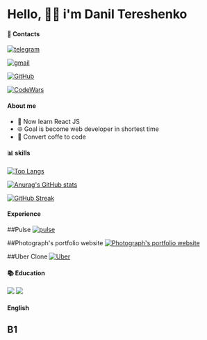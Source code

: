 # Hello, 🤜🤛 i'm Danil Tereshenko 

#### 📱 Contacts



[![telegram](https://img.shields.io/badge/Telegram-2CA5E0?style=for-the-badge&logo=telegram&logoColor=white)](https://t.me/aswellsmith)

[![gmail](https://img.shields.io/badge/Gmail-D14836?style=for-the-badge&logo=gmail&logoColor=white)](mailto:dantereshenko69@gmail.com)

[![GitHub](https://img.shields.io/badge/GitHub-100000?style=for-the-badge&logo=github&logoColor=white)](https://github.com/SmDancho)

[![CodeWars](https://img.shields.io/badge/Codewars-B1361E?style=for-the-badge&logo=Codewars&logoColor=white)](https://www.codewars.com/users/SmDancho)






#### About me
   <ul>
    <li>📝 Now learn React JS </li>
    <li>🌐 Goal is become web developer in shortest time</li>
    <li>👨‍ Convert coffe to code</li>
   </ul>

#### 📊 skills
[![Top Langs](https://github-readme-stats.vercel.app/api/top-langs/?username=SmDancho&layout=compact&theme=radical)](https://github.com/anuraghazra/github-readme-stats)

[![Anurag's GitHub stats](https://github-readme-stats.vercel.app/api?username=SmDancho&theme=radical)](https://github.com/anuraghazra/github-readme-stats)



[![GitHub Streak](https://github-readme-streak-stats.herokuapp.com/?user=SmDancho)](https://git.io/streak-stats)
#### Experience

##Pulse [![pulse](https://img.shields.io/badge/GitHub%20Pages-222222?style=for-the-badge&logo=GitHub%20Pages&logoColor=white)](https://github.com/SmDancho/pulse)

##Photograph's portfolio website [![Photograph's portfolio website](https://img.shields.io/badge/GitHub%20Pages-222222?style=for-the-badge&logo=GitHub%20Pages&logoColor=white)](https://github.com/SmDancho/photograph-s_Portfolio/tree/source-code)

##Uber Clone [![Uber](https://img.shields.io/badge/GitHub%20Pages-222222?style=for-the-badge&logo=GitHub%20Pages&logoColor=white)](https://github.com/SmDancho/uber)







#### 📚 Education
<img src="https://img.shields.io/badge/MDN_Web_Docs-black?style=for-the-badge&logo=mdnwebdocs&logoColor=white">
<img src ="https://img.shields.io/badge/Udemy-EC5252?style=for-the-badge&logo=Udemy&logoColor=white">

#### English

## B1
